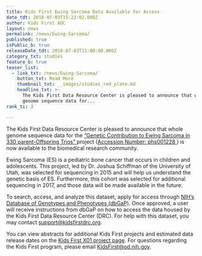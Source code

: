 ```yaml
---
title: Kids First Ewing Sarcoma Data Available for Access
date_tdt: 2018-07-03T15:22:02.000Z
author: Kids First AOC
layout: news
permalink: /news/Ewing-Sarcoma/
published: true
isPublic_b: true
releaseDate_tdt: 2018-07-03T11:00:00.000Z
category_txt: studies
feature_b: true
teaser_list:
  - link_txt: /news/Ewing-Sarcoma/
    button_txt: Read More
    thumbnail_txt: __images/studies_red_plate.md
    headline_txt: >-
      The Kids First Data Resource Center is pleased to announce that whole
      genome sequence data for...
rank_ti: 3

---
```






The Kids First Data Resource Center is pleased to announce that whole genome sequence data for the <a href="https://commonfund.nih.gov/kidsfirst/X01Projects#Schiffman">“Genetic Contribution to Ewing Sarcoma in 330 parent-Offspring Trios” </a> project (<a href="https://www.ncbi.nlm.nih.gov/projects/gap/cgi-bin/study.cgi?study_id=phs001228.v1.p1">Accession Number: phs001228 </a>) is now available to the biomedical research community. 

Ewing Sarcoma (ES) is a pediatric bone cancer that occurs in children and adolescents. This project, led by Dr. Joshua Schiffman of the University of Utah, was selected for sequencing in 2015 and will help us understand the genetic basis of ES. Furthermore, this cohort was selected for additional sequencing in 2017, and those data will be made available in the future.

To search, access, and analyze this dataset, apply for access through <a href="https://www.ncbi.nlm.nih.gov/projects/gap/cgi-bin/study.cgi?study_id=phs001228.v1.p1">NIH’s Database of Genotypes and Phenotypes (dbGaP)</a>. Once approved, a user will receive instructions from dbGaP on how to access the data housed by the Kids First Data Resource Center (DRC). For help with this dataset, you may contact support@kidsfirstdrc.org.
 
You can view abstracts for additional Kids First projects and estimated data release dates on the <a href="https://commonfund.nih.gov/kidsfirst/X01Projects">Kids First X01 project page</a>. For questions regarding the Kids First program, please email KidsFirst@od.nih.gov.
